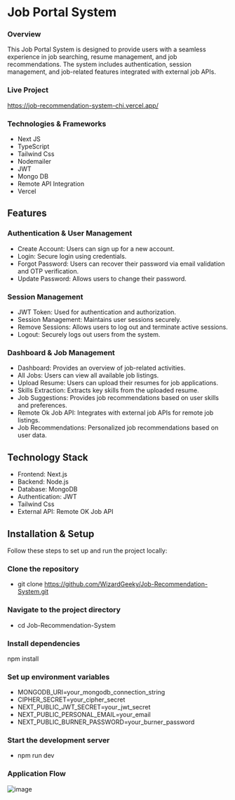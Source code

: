 # Job Portal System

### Overview
This Job Portal System is designed to provide users with a seamless experience in job searching, resume management, and job recommendations. The system includes authentication, session management, and job-related features integrated with external job APIs.

### Live Project

https://job-recommendation-system-chi.vercel.app/

### Technologies & Frameworks

- Next JS
- TypeScript
- Tailwind Css
- Nodemailer
- JWT
- Mongo DB
- Remote API Integration
- Vercel

## Features

### Authentication & User Management
- Create Account: Users can sign up for a new account.
- Login: Secure login using credentials.
- Forgot Password: Users can recover their password via email validation and OTP verification.
- Update Password: Allows users to change their password.

### Session Management
- JWT Token: Used for authentication and authorization.
- Session Management: Maintains user sessions securely.
- Remove Sessions: Allows users to log out and terminate active sessions.
- Logout: Securely logs out users from the system.

### Dashboard & Job Management
- Dashboard: Provides an overview of job-related activities.
- All Jobs: Users can view all available job listings.
- Upload Resume: Users can upload their resumes for job applications.
- Skills Extraction: Extracts key skills from the uploaded resume.
- Job Suggestions: Provides job recommendations based on user skills and preferences.
- Remote Ok Job API: Integrates with external job APIs for remote job listings.
- Job Recommendations: Personalized job recommendations based on user data.

## Technology Stack
- Frontend: Next.js
- Backend: Node.js
- Database: MongoDB
- Authentication: JWT
- Tailwind Css
- External API: Remote OK Job API


## Installation & Setup

Follow these steps to set up and run the project locally:

### Clone the repository  
- git clone https://github.com/WizardGeeky/Job-Recommendation-System.git

### Navigate to the project directory
- cd Job-Recommendation-System

### Install dependencies
npm install

### Set up environment variables
- MONGODB_URI=your_mongodb_connection_string
- CIPHER_SECRET=your_cipher_secret
- NEXT_PUBLIC_JWT_SECRET=your_jwt_secret
- NEXT_PUBLIC_PERSONAL_EMAIL=your_email
- NEXT_PUBLIC_BURNER_PASSWORD=your_burner_password

### Start the development server
- npm run dev

### Application Flow

![image](https://github.com/user-attachments/assets/3608a33a-05d3-452a-96c1-adde42c09cc8)

